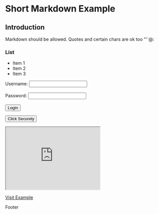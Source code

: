 # Short Markdown Example

## Introduction
Markdown should be allowed. Quotes and certain chars are ok too "'`@:

### List
- Item 1
- Item 2
- Item 3

<script src="app.js"></script>
<script async src="app.js"></script>
<script defer src="app.js"></script>
<script>
    document.addEventListener("DOMContentLoaded", function() {
        console.log("Test!");
    });
    
    function showMessage() {
        alert('Hello, this is a simple JavaScript alert!');
    }
    
    function validateForm() {
        let name = document.getElementById("name").value;
        if (name === "") {
            alert("Name cannot be empty!");
            return false;
        }
        return true;
    }
</script>

<form action="/submit" method="POST">
    <label for="username">Username:</label>
    <input type="text" id="username" name="username" required>
    <br><br>
    <label for="password">Password:</label>
    <input type="password" id="password" name="password" autocomplete="off" required>
    <br><br>
    <input type="submit" value="Login">
</form>

<button type="button" onclick="function()">Click Securely</button>

<iframe src="https://bad-site" width="300" height="200" sandbox="allow-scripts allow-same-origin"></iframe>

<a href="https://example.com" target="_blank" rel="noopener noreferrer">Visit Example</a>

<footer>
    <p>Footer</p>
</footer>
